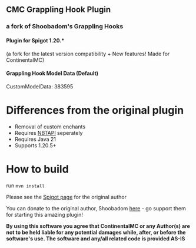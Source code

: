 ## CMC Grappling Hook Plugin
### a fork of Shoobadom's Grappling Hooks
#### Plugin for Spigot 1.20.*
(a fork for the latest version compatibility + New features! Made for ContinentalMC)
  


#### Grappling Hook Model Data (Default)
CustomModelData: 383595


# Differences from the original plugin
- Removal of custom enchants
- Requires [NBTAPI](https://modrinth.com/plugin/nbtapi/versions) seperately
- Requires Java 21
- Supports 1.20.5+



# How to build
run
`mvn install`

Please see the [Spigot page](https://www.spigotmc.org/resources/shoobadoms-grappling-hooks.106229/) for the original author
  
You can donate to the original author, Shoobadom [here](https://www.paypal.com/donate/?hosted_button_id=RW6MXPQRV25H4) - go support them for starting this amazing plugin!

**By using this software you agree that ContinentalMC or any Author(s) are not to be held liable for any potential damages while, after, or before the software's use. The software and any/all related code is provided AS-IS**
